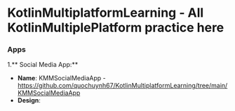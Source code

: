 # KotlinMultiplatformLearning - All KotlinMultiplePlatform practice here

### Apps
1.** Social Media App:**
   - **Name**: KMMSocialMediaApp - https://github.com/quochuynh67/KotlinMultiplatformLearning/tree/main/KMMSocialMediaApp 
   - **Design**:
 
